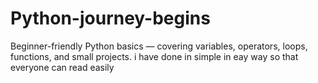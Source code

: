 # Python-journey-begins
Beginner-friendly Python basics — covering variables, operators, loops, functions, and small projects.
i have done in simple in eay way so that everyone can read easily
